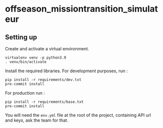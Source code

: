 # offseason_missiontransition_simulateur

## Setting up

Create and activate a virtual environment.
```
virtualenv venv -p python3.9
. venv/bin/activate
```

Install the required libraries.
For development purposes, run :
```
pip install -r requirements/dev.txt
pre-commit install
```

For production run :
```
pip install -r requirements/base.txt
pre-commit install
```

You will need the `env.yml` file at the root of the project, containing API url and keys, ask the team for that.
